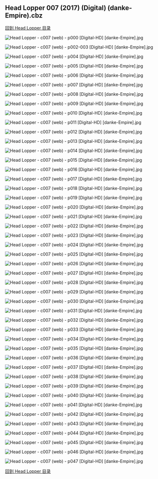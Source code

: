 ## Head Lopper 007 (2017) (Digital) (danke-Empire).cbz


[回到 Head Lopper 目录](https://github.com/alicewish/markdown/blob/master/series/Head-Lopper.md)


![Head Lopper - c007 (web) - p000 [Digital-HD] [danke-Empire].jpg](https://wx1.sinaimg.cn/large/6a9fdecagy1flr0migzu2j21j82cw4qp.jpg)

![Head Lopper - c007 (web) - p002-003 [Digital-HD] [danke-Empire].jpg](https://wx1.sinaimg.cn/large/6a9fdecagy1flr0mnw0fcj21kw17qnpe.jpg)

![Head Lopper - c007 (web) - p004 [Digital-HD] [danke-Empire].jpg](https://wx1.sinaimg.cn/large/6a9fdecagy1flr0msnys9j21j82cw7wh.jpg)

![Head Lopper - c007 (web) - p005 [Digital-HD] [danke-Empire].jpg](https://wx1.sinaimg.cn/large/6a9fdecagy1flr0mwg50nj21j82cwb29.jpg)

![Head Lopper - c007 (web) - p006 [Digital-HD] [danke-Empire].jpg](https://wx1.sinaimg.cn/large/6a9fdecagy1flr0n0gg4gj21j82cwe81.jpg)

![Head Lopper - c007 (web) - p007 [Digital-HD] [danke-Empire].jpg](https://wx1.sinaimg.cn/large/6a9fdecagy1flr0n54nqaj21j82cwqv5.jpg)

![Head Lopper - c007 (web) - p008 [Digital-HD] [danke-Empire].jpg](https://wx1.sinaimg.cn/large/6a9fdecagy1flr0n9fm2bj21j82cwnpd.jpg)

![Head Lopper - c007 (web) - p009 [Digital-HD] [danke-Empire].jpg](https://wx1.sinaimg.cn/large/6a9fdecagy1flr0ndwfarj21j82cwkjl.jpg)

![Head Lopper - c007 (web) - p010 [Digital-HD] [danke-Empire].jpg](https://wx1.sinaimg.cn/large/6a9fdecagy1flr0nkrt4zj21j82cwqv5.jpg)

![Head Lopper - c007 (web) - p011 [Digital-HD] [danke-Empire].jpg](https://wx1.sinaimg.cn/large/6a9fdecagy1flr0np1pzrj21j82cwb29.jpg)

![Head Lopper - c007 (web) - p012 [Digital-HD] [danke-Empire].jpg](https://wx1.sinaimg.cn/large/6a9fdecagy1flr0nsk8l2j21j82cw7m4.jpg)

![Head Lopper - c007 (web) - p013 [Digital-HD] [danke-Empire].jpg](https://wx1.sinaimg.cn/large/6a9fdecagy1flr0nx6gncj21j82cwu0x.jpg)

![Head Lopper - c007 (web) - p014 [Digital-HD] [danke-Empire].jpg](https://wx1.sinaimg.cn/large/6a9fdecagy1flr0o2ura7j21j82cw4qq.jpg)

![Head Lopper - c007 (web) - p015 [Digital-HD] [danke-Empire].jpg](https://wx1.sinaimg.cn/large/6a9fdecagy1flr0o7dj65j21j82cwnpd.jpg)

![Head Lopper - c007 (web) - p016 [Digital-HD] [danke-Empire].jpg](https://wx1.sinaimg.cn/large/6a9fdecagy1flr0ob75rqj21j82cwe81.jpg)

![Head Lopper - c007 (web) - p017 [Digital-HD] [danke-Empire].jpg](https://wx1.sinaimg.cn/large/6a9fdecagy1flr0of5wxmj21j82cwkjl.jpg)

![Head Lopper - c007 (web) - p018 [Digital-HD] [danke-Empire].jpg](https://wx1.sinaimg.cn/large/6a9fdecagy1flr0ok4k7wj21j82cwqv5.jpg)

![Head Lopper - c007 (web) - p019 [Digital-HD] [danke-Empire].jpg](https://wx1.sinaimg.cn/large/6a9fdecagy1flr0op84hbj21j82cw4qq.jpg)

![Head Lopper - c007 (web) - p020 [Digital-HD] [danke-Empire].jpg](https://wx1.sinaimg.cn/large/6a9fdecagy1flr0ouowefj21j82cw1ky.jpg)

![Head Lopper - c007 (web) - p021 [Digital-HD] [danke-Empire].jpg](https://wx1.sinaimg.cn/large/6a9fdecagy1flr0p04p58j21j82cwkjm.jpg)

![Head Lopper - c007 (web) - p022 [Digital-HD] [danke-Empire].jpg](https://wx1.sinaimg.cn/large/6a9fdecagy1flr0p5ze6wj21j82cwqv6.jpg)

![Head Lopper - c007 (web) - p023 [Digital-HD] [danke-Empire].jpg](https://wx1.sinaimg.cn/large/6a9fdecagy1flr0pagkw1j21j82cwqv5.jpg)

![Head Lopper - c007 (web) - p024 [Digital-HD] [danke-Empire].jpg](https://wx1.sinaimg.cn/large/6a9fdecagy1flr0pf0739j21j82cwnpd.jpg)

![Head Lopper - c007 (web) - p025 [Digital-HD] [danke-Empire].jpg](https://wx1.sinaimg.cn/large/6a9fdecagy1flr0pmxtxnj21j82cwu0x.jpg)

![Head Lopper - c007 (web) - p026 [Digital-HD] [danke-Empire].jpg](https://wx1.sinaimg.cn/large/6a9fdecagy1flr0pqxkgnj21j82cwnpd.jpg)

![Head Lopper - c007 (web) - p027 [Digital-HD] [danke-Empire].jpg](https://wx1.sinaimg.cn/large/6a9fdecagy1flr0pvuzvjj21j82cw4qq.jpg)

![Head Lopper - c007 (web) - p028 [Digital-HD] [danke-Empire].jpg](https://wx1.sinaimg.cn/large/6a9fdecagy1flr0pzvvgnj21j82cwqv5.jpg)

![Head Lopper - c007 (web) - p029 [Digital-HD] [danke-Empire].jpg](https://wx1.sinaimg.cn/large/6a9fdecagy1flr0q57r0xj21j82cw7wi.jpg)

![Head Lopper - c007 (web) - p030 [Digital-HD] [danke-Empire].jpg](https://wx1.sinaimg.cn/large/6a9fdecagy1flr0qajjkpj21j82cw7wi.jpg)

![Head Lopper - c007 (web) - p031 [Digital-HD] [danke-Empire].jpg](https://wx1.sinaimg.cn/large/6a9fdecagy1flr0qfev0jj21j82cw1ky.jpg)

![Head Lopper - c007 (web) - p032 [Digital-HD] [danke-Empire].jpg](https://wx1.sinaimg.cn/large/6a9fdecagy1flr0qkam3sj21j82cwx6p.jpg)

![Head Lopper - c007 (web) - p033 [Digital-HD] [danke-Empire].jpg](https://wx1.sinaimg.cn/large/6a9fdecagy1flr0qpn3ouj21j82cwe82.jpg)

![Head Lopper - c007 (web) - p034 [Digital-HD] [danke-Empire].jpg](https://wx1.sinaimg.cn/large/6a9fdecagy1flr0qu6f59j21j82cwqv5.jpg)

![Head Lopper - c007 (web) - p035 [Digital-HD] [danke-Empire].jpg](https://wx1.sinaimg.cn/large/6a9fdecagy1flr0qyfw2hj21j82cwkjl.jpg)

![Head Lopper - c007 (web) - p036 [Digital-HD] [danke-Empire].jpg](https://wx1.sinaimg.cn/large/6a9fdecagy1flr0r3bakbj21j82cwx6p.jpg)

![Head Lopper - c007 (web) - p037 [Digital-HD] [danke-Empire].jpg](https://wx1.sinaimg.cn/large/6a9fdecagy1flr0r7rfygj21j82cwhdt.jpg)

![Head Lopper - c007 (web) - p038 [Digital-HD] [danke-Empire].jpg](https://wx1.sinaimg.cn/large/6a9fdecagy1flr0rc4iegj21j82cwkjl.jpg)

![Head Lopper - c007 (web) - p039 [Digital-HD] [danke-Empire].jpg](https://wx1.sinaimg.cn/large/6a9fdecagy1flr0rjyneaj21j82cwu0x.jpg)

![Head Lopper - c007 (web) - p040 [Digital-HD] [danke-Empire].jpg](https://wx1.sinaimg.cn/large/6a9fdecagy1flr0ronkdxj21j82cw4qq.jpg)

![Head Lopper - c007 (web) - p041 [Digital-HD] [danke-Empire].jpg](https://wx1.sinaimg.cn/large/6a9fdecagy1flr0rufffcj21j82cw4qr.jpg)

![Head Lopper - c007 (web) - p042 [Digital-HD] [danke-Empire].jpg](https://wx1.sinaimg.cn/large/6a9fdecagy1flr0rxlkccj21j82cw10w.jpg)

![Head Lopper - c007 (web) - p043 [Digital-HD] [danke-Empire].jpg](https://wx1.sinaimg.cn/large/6a9fdecagy1flr0s56s93j21j82cw1l1.jpg)

![Head Lopper - c007 (web) - p044 [Digital-HD] [danke-Empire].jpg](https://wx1.sinaimg.cn/large/6a9fdecagy1flr0sbi1izj21j82cwb2b.jpg)

![Head Lopper - c007 (web) - p045 [Digital-HD] [danke-Empire].jpg](https://wx1.sinaimg.cn/large/6a9fdecagy1flr0sgudfgj21j82cwb2a.jpg)

![Head Lopper - c007 (web) - p046 [Digital-HD] [danke-Empire].jpg](https://wx1.sinaimg.cn/large/6a9fdecagy1flr0slavxwj21j82cwkjl.jpg)

![Head Lopper - c007 (web) - p047 [Digital-HD] [danke-Empire].jpg](https://wx1.sinaimg.cn/large/6a9fdecagy1flr0spbczuj21j82cw1ks.jpg)

[回到 Head Lopper 目录](https://github.com/alicewish/markdown/blob/master/series/Head-Lopper.md)

